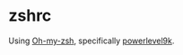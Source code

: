 # zshrc
Using [Oh-my-zsh](https://github.com/robbyrussell/oh-my-zsh), specifically [powerlevel9k](https://github.com/bhilburn/powerlevel9k).


